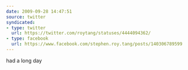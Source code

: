 ```yaml
---
date: 2009-09-28 14:47:51
source: twitter
syndicated:
- type: twitter
  url: https://twitter.com/roytang/statuses/4444094362/
- type: facebook
  url: https://www.facebook.com/stephen.roy.tang/posts/140306789599
---
```


had a long day